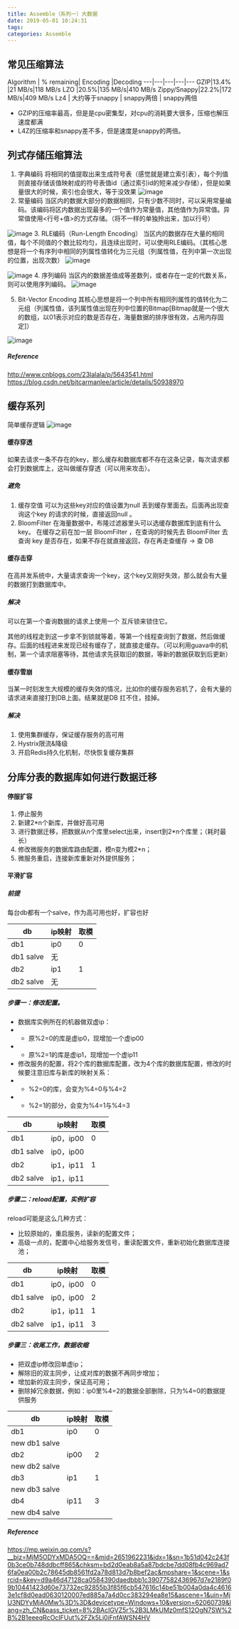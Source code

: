 ```yaml
---
title: Assemble（系列一）大数据
date: 2019-05-01 10:24:31
tags:
categories: Assemble
---
```



## 常见压缩算法
Algorithm | % remaining| Encoding |Decoding
---|---|---|---|---
GZIP|13.4% |21 MB/s|118 MB/s
LZO |20.5%|135 MB/s|410 MB/s
Zippy/Snappy|22.2%|172 MB/s|409 MB/s
Lz4 | 大约等于snappy | snappy两倍 | snappy两倍

* GZIP的压缩率最高，但是是cpu密集型，对cpu的消耗要大很多，压缩也解压速度都满
* L4Z的压缩率和snappy差不多，但是速度是snappy的两倍。

## 列式存储压缩算法

1. 字典编码
将相同的值提取出来生成符号表（感觉就是建立索引表），每个列值则直接存储该值映射成的符号表值id（通过索引id的短来减少存储），但是如果量很大的时候，索引也会很大，等于没效果
![image](https://note.youdao.com/yws/api/personal/file/B85F71CC9F744B09A01F87975EB9036C?method=download&shareKey=2895c21b23226c54a0ac15c25f7600e5)
2. 常量编码
当区内的数据大部分的数据相同，只有少数不同时，可以采用常量编码。该编码将区内数据出现最多的一个值作为常量值，其他值作为异常值。异常值使用<行号+值>的方式存储。（将不一样的单独拎出来，加以行号）

![image](https://note.youdao.com/yws/api/personal/file/B92B6C9AA6A84FDA9C3D1BE986FF9871?method=download&shareKey=22fd310560a29024b5084b7771dfd214)
3. RLE编码（Run-Length Encoding）
当区内的数据存在大量的相同值，每个不同值的个数比较均匀，且连续出现时，可以使用RLE编码。（其核心思想是将一个有序列中相同的列属性值转化为三元组（列属性值，在列中第一次出现的位置，出现次数）
![image](https://note.youdao.com/yws/api/personal/file/8BE0BC6A377948B79240879DA6769877?method=download&shareKey=4a64a53555bc826a6977311c18480257)

![image](https://note.youdao.com/yws/api/personal/file/DE74F5653F89495BAD3D726E2EBEE4C7?method=download&shareKey=788642aba329f230d7c884ec1cc1cdb8)
4. 序列编码
当区内的数据差值成等差数列，或者存在一定的代数关系，则可以使用序列编码。
![image](https://note.youdao.com/yws/api/personal/file/AC551EF155914DDE8F3AFB4548B2E02E?method=download&shareKey=67752b545ab2722563b497965b603eed)

5. Bit-Vector Encoding
其核心思想是将一个列中所有相同列属性的值转化为二元组（列属性值，该列属性值出现在列中位置的Bitmap[Bitmap就是一个很大的数组，以01表示对应的数是否存在，海量数据的排序很有效，占用内存固定]）

![image](https://note.youdao.com/yws/api/personal/file/9BC6BA03C3424B4DBD81407088435DC1?method=download&shareKey=4ef9bcbc584bebcf254a26c4d1a4d6fa)

##### Reference
http://www.cnblogs.com/23lalala/p/5643541.html
https://blog.csdn.net/bitcarmanlee/article/details/50938970

## 缓存系列

简单缓存逻辑
![image](http://wx4.sinaimg.cn/large/8b2dfbcaly1g2nddmg0uxj20bh09kmy0.jpg)

#### 缓存穿透

如果去请求一条不存在的key，那么缓存和数据库都不存在这条记录，每次请求都会打到数据库上，这叫做缓存穿透（可以用来攻击）。

##### 避免
1. 缓存空值
可以为这些key对应的值设置为null 丢到缓存里面去。后面再出现查询这个key 的请求的时候，直接返回null 。
2. BloomFilter
在海量数据中，布隆过滤器里头可以选缓存数据库到底有什么key。
在缓存之前在加一层 BloomFilter ，在查询的时候先去 BloomFilter 去查询 key 是否存在，如果不存在就直接返回，存在再走查缓存 -> 查 DB

#### 缓存击穿

在高并发系统中，大量请求查询一个key，这个key又刚好失效，那么就会有大量的数据打到数据库中。

##### 解决
可以在第一个查询数据的请求上使用一个 互斥锁来锁住它。

其他的线程走到这一步拿不到锁就等着，等第一个线程查询到了数据，然后做缓存。后面的线程进来发现已经有缓存了，就直接走缓存。（可以利用guava中的机制，第一个请求阻塞等待，其他请求先获取旧的数据，等新的数据获取到后更新）

#### 缓存雪崩
当某一时刻发生大规模的缓存失效的情况，比如你的缓存服务宕机了，会有大量的请求进来直接打到DB上面。结果就是DB 扛不住，挂掉。

##### 解决

1. 使用集群缓存，保证缓存服务的高可用
2. Hystrix限流&降级
3. 开启Redis持久化机制，尽快恢复缓存集群



## 分库分表的数据库如何进行数据迁移

#### 停服扩容

1. 停止服务
2. 新建2*n个新库，并做好高可用
3. 进行数据迁移，把数据从n个库里select出来，insert到2*n个库里；（耗时最长）
4. 修改微服务的数据库路由配置，模n变为模2*n；
5. 微服务重启，连接新库重新对外提供服务；


#### 平滑扩容

##### 前提
每台db都有一个salve，作为高可用也好，扩容也好



db| ip映射 | 取模
---|---|---
db1 | ip0 |  0
db1 salve | 无  | 
db2 | ip1 |  1
db2 salve | 无 | 

##### 步骤一：修改配置。

* 数据库实例所在的机器做双虚ip：   
* * 原%2=0的库是虚ip0，现增加一个虚ip00
* * 原%2=1的库是虚ip1，现增加一个虚ip11
* 修改服务的配置，将2个库的数据库配置，改为4个库的数据库配置，修改的时候要注意旧库与新库的映射关系：
* *  %2=0的库，会变为%4=0与%4=2
* *  %2=1的部分，会变为%4=1与%4=3


db| ip映射 | 取模
---|---|---
db1 | ip0，ip00 |  0
db1 salve | ip0，ip00  |
db2 | ip1，ip11 |  1
db2 salve | ip1，ip11 | 


##### 步骤二：reload配置，实例扩容


reload可能是这么几种方式：
* 比较原始的，重启服务，读新的配置文件；
* 高级一点的，配置中心给服务发信号，重读配置文件，重新初始化数据库连接池；
 
db| ip映射 | 取模
---|---|---
db1 | ip0，ip00 |  0
db1 salve | ip0，ip00  | 2
db2 | ip1，ip11 |  1
db2 salve | ip1，ip11 | 3


##### 步骤三：收尾工作，数据收缩


* 把双虚ip修改回单虚ip；
* 解除旧的双主同步，让成对库的数据不再同步增加；
* 增加新的双主同步，保证高可用；
* 删除掉冗余数据，例如：ip0里%4=2的数据全部删除，只为%4=0的数据提供服务

db| ip映射 | 取模
---|---|---
db1 | ip0 |  0
new db1 salve |  | 
db2 | ip00  | 2
new db2 salve |  | 
db3 | ip1 |  1
new db3 salve |  | 
db4 | ip11 | 3
new db4 salve |  | 

##### Reference
https://mp.weixin.qq.com/s?__biz=MjM5ODYxMDA5OQ==&mid=2651962231&idx=1&sn=1b51d042c243f0b3ce0b748ddbcff865&chksm=bd2d0eab8a5a87bdcbe7dd08fb4c969ad76fa0ea00b2c78645db8561fd2a78d813d7b8bef2ac&mpshare=1&scene=1&srcid=&key=d9a46d47128ca0584390daedbbb1c39077582436967d7e2189f09b10441423d60e73732ec92855b3f85f6cb547616c14be51b004a0da4c46163e1cf8d0ead0630120007ed885a7a4d0cc383294ea8e15&ascene=1&uin=MjU3NDYyMjA0Mw%3D%3D&devicetype=Windows+10&version=62060739&lang=zh_CN&pass_ticket=8%2BAcIGVZ5r%2B3LMkUMz0mfS12OgN7SW%2B%2B1eeeqRcOcIFUut%2FZk5Lj0iFnfAWSN4HV
